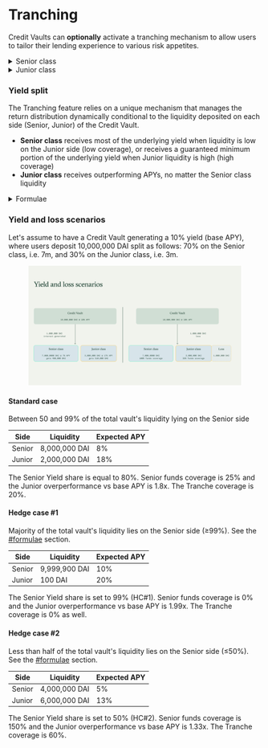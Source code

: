 # Tranching

Credit Vaults can **optionally** activate a tranching mechanism to allow users to tailor their lending experience to various risk appetites.

<details>

<summary>Senior class</summary>

This class offers **intrinsic protection on funds**, given by Junior deposits. \
Senior Tranche LPs intrinsically **have a first lien on the underlying assets**, i.e., they are first in line to be repaid in case of default (hack or loss of funds).

</details>

<details>

<summary>Junior class</summary>

This class offers a **greater yield** by dragging more exposure to the underlying yield.\
Junior Tranche LPs have a second lien or no lien at all in case of default (hack or loss of funds).

The Junior class is designed to receive a higher share of yield compared to the Senior one, to proportionally compensate for the higher risk taken.

</details>

### Yield split

The Tranching feature relies on a unique mechanism that manages the return distribution dynamically conditional to the liquidity deposited on each side (Senior, Junior) of the Credit Vault.

* **Senior class** receives most of the underlying yield when liquidity is low on the Junior side (low coverage), or receives a guaranteed minimum portion of the underlying yield when Junior liquidity is high (high coverage)
* **Junior class** receives outperforming APYs, no matter the Senior class liquidity

<details>

<summary>Formulae</summary>

#### Liquidity ratios <a href="#liquidity-ratios" id="liquidity-ratios"></a>

First, we define the Senior and Junior TVL ratios as

$$\text{TVL ratio}_{Sr} = \frac{\text{Liquidity}_{Senior}}{\text{Liquidity}_{Senior + Junior}}$$

$$\text{TVL ratio}_{Jr} = \frac{\text{Liquidity}_{Junior}}{\text{Liquidity}_{Senior + Junior}}$$

#### Senior and Junior yields <a href="#senior-and-junior-yields" id="senior-and-junior-yields"></a>

The Senior return can be calculated as

$$\text{APY}_{Sr} = \text{Base APY} \times \text{Yield share}_{Sr} \qquad \tag{1}$$

where the _Base APY_ is the underlying Tranches yield and the _Yield share_ of the Senior side is a piecewise function conditional to the liquidity on the Senior tranche.

$$\text{Yield share}_{Sr} =      \begin{dcases}         99\% & \text{if } \text{TVL ratio}_{Sr} \geq 99\%  \\         \\          \dfrac{\text{Liquidity}_{Senior}}{\text{Liquidity}_{Senior + Junior}} & \text{if } \text{TVL ratio}_{Sr} > 50\%  \\         \\         50\% & \text{if } \text{TVL ratio}_{Sr} \leq 50\%  \\     \end{dcases}$$

The Junior return can be calculated as

$$\text{APY}_{Jr} = \frac{(\text{Base APY} - \text{APY}_{Sr}) \times \text{TVL ratio}_{Sr}}{\text{TVL ratio}_{Jr}} + \text{Base APY} \qquad \tag{2}$$

When Senior liquidity represents 50-99% of the funds in the Tranche, we use Equation (1) to compute the Yield share of the Senior side.&#x20;

Alternatively, we use some fixed percentages. There are two **hedge cases**:

1. The majority of the vault's liquidity lying on the Senior side (more than 99%)
2. Less than half of the vault's liquidity lying on the Senior side (less than 50%)

$$\text{Yield share}_{Sr} =      \begin{dcases}         99\% & \text{if } \dfrac{\text{Liquidity}_{Senior}}{\text{Liquidity}_{Senior + Junior}} \geq 99\%  \\         \\         50\% & \text{if } \dfrac{\text{Liquidity}_{Senior}}{\text{Liquidity}_{Senior + Junior}} \leq 50\%  \\     \end{dcases}$$

In the first case, we set the Yield share of the Senior class equal to 99% while in the second case, we set it equal to 50%. These two hedge cases link to the principle that

> * **Senior class** receives most of the underlying yield when liquidity is low on the Junior side (low coverage), or receives a guaranteed minimum portion of the underlying yield when Junior liquidity is high (high coverage)
> * **Junior class** receives outperforming APYs, no matter the Senior class liquidity

The _guaranteed minimum portion_, aka the _Yield share_ of the Senior Tranches, has been set to half the _Base APY_ (see HC#2) when the Senior liquidity is smaller than the Junior one.

#### Senior coverage and Junior overperformance <a href="#senior-coverage-and-junior-overperformance" id="senior-coverage-and-junior-overperformance"></a>

The formulas of the Senior coverage provided by the Junior counterparty and the Junior boosted yield vs the underlying return are

$$\text{Coverage}_{Sr} = \frac{\text{Liquidity}_{Junior}}{\text{Liquidity}_{Senior}}$$

$$\text{Overperformance}_{Jr} = \frac{\text{APY}_{Jr}}{\text{Base APY}}$$

The Senior coverage should not be confused with the overall Tranche coverage that is computed in proportion to the whole tranche TVL

$$\text{Tranche coverage} = \frac{\text{Liquidity}_{Junior}}{\text{Liquidity}_{Tranche}}$$

</details>

### Yield and loss scenarios <a href="#liquidity-ratios" id="liquidity-ratios"></a>

Let's assume to have a Credit Vault generating a 10% yield (base APY), where users deposit 10,000,000 DAI split as follows: 70% on the Senior class, i.e. 7m, and 30% on the Junior class, i.e. 3m.&#x20;

<figure><img src="../../.gitbook/assets/Docs_credit_vault_tranching_yield_loss.png" alt=""><figcaption></figcaption></figure>

#### **Standard case**

Between 50 and 99% of the total vault's liquidity lying on the Senior side

| Side   | Liquidity     | Expected APY |
| ------ | ------------- | ------------ |
| Senior | 8,000,000 DAI |  8%          |
| Junior | 2,000,000 DAI | 18%          |

The Senior Yield share is equal to 80%. Senior funds coverage is 25% and the Junior overperformance vs base APY is 1.8x. The Tranche coverage is 20%.&#x20;

#### **Hedge case #1**

Majority of the total vault's liquidity lies on the Senior side (≥99%). See the [#formulae](tranching.md#formulae "mention") section.&#x20;

| Side   | Liquidity     | Expected APY |
| ------ | ------------- | ------------ |
| Senior | 9,999,900 DAI | 10%          |
| Junior | 100 DAI       | 20%          |

The Senior Yield share is set to 99% (HC#1). Senior funds coverage is 0% and the Junior overperformance vs base APY is 1.99x. The Tranche coverage is 0% as well.

#### **Hedge case #2**

Less than half of the total vault's liquidity lies on the Senior side (≤50%). See the [#formulae](tranching.md#formulae "mention") section.&#x20;

| Side    | Liquidity     | Expected APY |
| ------- | ------------- | ------------ |
| Senior  | 4,000,000 DAI |  5%          |
| Junior  | 6,000,000 DAI | 13%          |

The Senior Yield share is set to 50% (HC#2). Senior funds coverage is 150% and the Junior overperformance vs base APY is 1.33x. The Tranche coverage is 60%.
